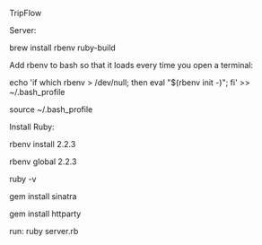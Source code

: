 TripFlow

Server:

brew install rbenv ruby-build

Add rbenv to bash so that it loads every time you open a terminal:

echo 'if which rbenv > /dev/null; then eval "$(rbenv init -)"; fi' >> ~/.bash_profile

source ~/.bash_profile

Install Ruby:

rbenv install 2.2.3

rbenv global 2.2.3

ruby -v

gem install sinatra

gem install httparty

run: ruby server.rb
